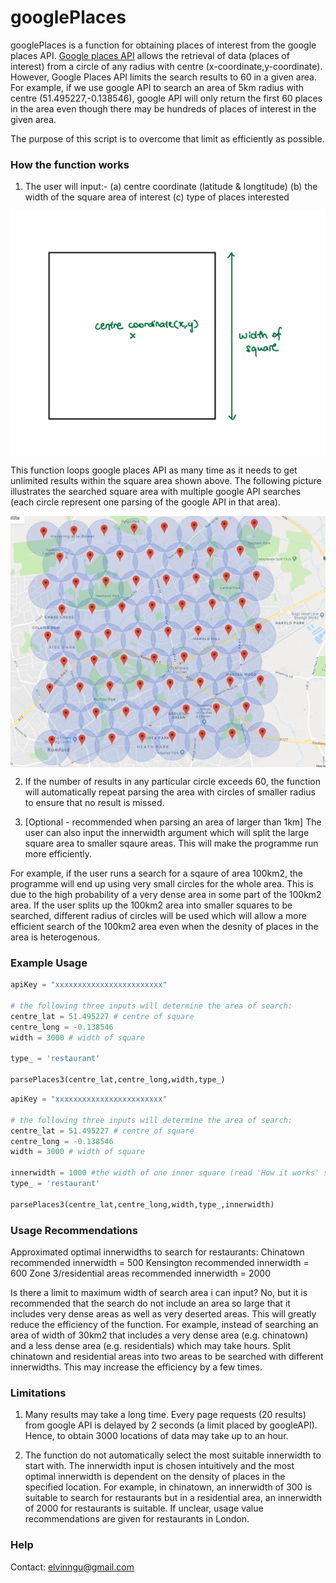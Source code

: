 # googlePlaces

googlePlaces is a function for obtaining places of interest from the google places API. [Google places API](https://developers.google.com/places/web-service/intro) allows the retrieval of data (places of interest) from a circle of any radius with centre (x-coordinate,y-coordinate). However, Google Places API limits the search results to 60 in a given area. For example, if we use google API to search an area of 5km radius with centre (51.495227,-0.138546), google API will only return the first 60 places in the area even though there may be hundreds of places of interest in the given area.

The purpose of this script is to overcome that limit as efficiently as possible. 

### How the function works

1. The user will input:-
(a) centre coordinate (latitude & longtitude) 
(b) the width of the square area of interest
(c) type of places interested 

<img src = "pictures/IMG_BC5D48C3703A-1.jpeg" width = "600" align ="middle">

This function loops google places API as many time as it needs to get unlimited results within the square area shown above. The following picture illustrates the searched square area with multiple google API searches (each circle represent one parsing of the google API in that area).

<img src = "pictures/Screenshot%202019-07-17%20at%2017.07.45.png" width = "600" align ="middle">

2. If the number of results in any particular circle exceeds 60, the function will automatically repeat parsing the area with circles of smaller radius to ensure that no result is missed. 

3. [Optional - recommended when parsing an area of larger than 1km] The user can also input the innerwidth argument which will split the large square area to smaller sqaure areas. This will make the programme run more efficiently. 

For example, if the user runs a search for a sqaure of area 100km2, the programme will end up using very small circles for the whole area. This is due to the high probability of a very dense area in some part of the 100km2 area. If the user splits up the 100km2 area into smaller squares to be searched, different radius of circles will be used which will allow a more efficient search of the 100km2 area even when the desnity of places in the area is heterogenous. 



### Example Usage

```python
apiKey = "xxxxxxxxxxxxxxxxxxxxxxxx"

# the following three inputs will determine the area of search:
centre_lat = 51.495227 # centre of square
centre_long = -0.138546 
width = 3000 # width of square

type_ = 'restaurant' 

parsePlaces3(centre_lat,centre_long,width,type_)
```

```python
apiKey = "xxxxxxxxxxxxxxxxxxxxxxxx"

# the following three inputs will determine the area of search:
centre_lat = 51.495227 # centre of square
centre_long = -0.138546 
width = 3000 # width of square

innerwidth = 1000 #the width of one inner square (read 'How it works' section for more information)
type_ = 'restaurant' 

parsePlaces3(centre_lat,centre_long,width,type_,innerwidth)
```

### Usage Recommendations

Approximated optimal innerwidths to search for restaurants:
Chinatown recommended innerwidth = 500
Kensington recommended innerwidth = 600
Zone 3/residential areas recommended innerwidth = 2000

Is there a limit to maximum width of search area i can input?
No, but it is recommended that the search do not include an area so large that it includes very dense areas as well as very deserted areas. This will greatly reduce the efficiency of the function. For example, instead of searching an area of width of 30km2 that includes a very dense area (e.g. chinatown) and a less dense area (e.g. residentials) which may take hours. Split chinatown and residential areas into two areas to be searched with different innerwidths. This may increase the efficiency by a few times. 

### Limitations

1. Many results may take a long time. Every page requests (20 results) from google API is delayed by 2 seconds (a limit placed by googleAPI). Hence, to obtain 3000 locations of data may take up to an hour.

2. The function do not automatically select the most suitable innerwidth to start with. The innerwidth input is chosen intuitively and the most optimal innerwidth is dependent on the density of places in the specified location. For example, in chinatown, an innerwidth of 300 is suitable to search for restaurants but in a residential area, an innerwidth of 2000 for restaurants is suitable. If unclear, usage value recommendations are given for restaurants in London.

### Help
Contact: elvinngu@gmail.com 




